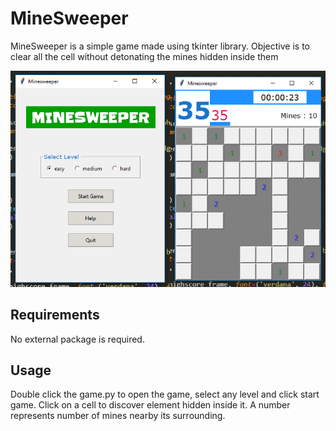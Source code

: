# MineSweeper



MineSweeper is a simple game made using tkinter library. Objective is to clear all the cell without
detonating the mines hidden inside them

![Alt text](app.png?raw=true "MineSweeper")

## Requirements

No external package is required.

## Usage

Double click the game.py to open the game, select any level and click start game. Click on a cell to
discover element hidden inside it. A number represents number of mines nearby its surrounding.

